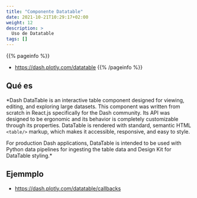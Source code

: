 ```yaml
---
title: "Componente Datatable"
date: 2021-10-21T10:29:17+02:00
weight: 12
description: >
  Uso de Datatable
tags: []
---
```


{{% pageinfo %}}
* https://dash.plotly.com/datatable
{{% /pageinfo %}}

## Qué es
*Dash DataTable is an interactive table component designed for viewing, editing, and exploring large datasets.
This component was written from scratch in React.js specifically for the Dash community. Its API was designed to be ergonomic and its behavior is completely customizable through its properties. DataTable is rendered with standard, semantic HTML ```<table/>``` markup, which makes it accessible, responsive, and easy to style.

For production Dash applications, DataTable is intended to be used with Python data pipelines for ingesting the table data and Design Kit for DataTable styling.*


## Ejemmplo

* https://dash.plotly.com/datatable/callbacks  
